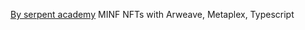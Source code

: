 <a href="https://serpent.academy">By serpent academy</a>
MINF NFTs with Arweave, Metaplex, Typescript